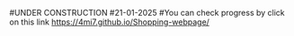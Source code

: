 #UNDER CONSTRUCTION
#21-01-2025
#You can check progress by click on this link https://4mi7.github.io/Shopping-webpage/
